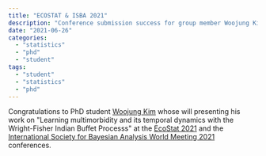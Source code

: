 ```yaml
---
title: "ECOSTAT & ISBA 2021"
description: "Conference submission success for group member Woojung Kim"
date: "2021-06-26"
categories:
  - "statistics"
  - "phd"
  - "student"
tags:
  - "student"
  - "statistics"
  - "phd"
---
```


Congratulations to PhD student [Woojung Kim](../../authors/kim) whose will presenting his work on "Learning multimorbidity and its temporal dynamics with the Wright-Fisher Indian Buffet Processs" at the [EcoStat 2021](http://www.cmstatistics.org/EcoSta2021/) and the [International Society for Bayesian Analysis World Meeting 2021](https://events.stat.uconn.edu/ISBA2021/) conferences.

